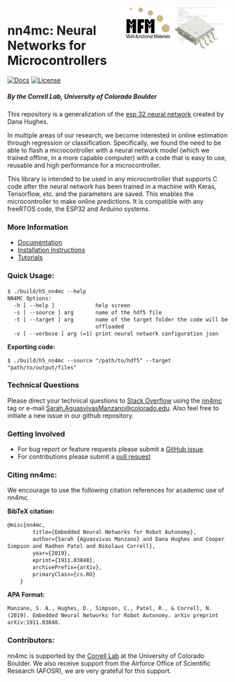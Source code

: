 ﻿<img src="docs/assets/nn4mcArt.png" align="right" width=25%/>
<img align="right" src="docs/assets/MFM-logo.png" width="25%"/>

# nn4mc: Neural Networks for Microcontrollers

[![Docs](https://readthedocs.org/projects/nn4mc/badge)](https://nn4mc.readthedocs.io/en/latest/)
[![License](https://img.shields.io/badge/license-MIT-blue.svg)](https://github.com/correlllab/nn4mc/blob/master/LICENSE.md)

##### By the Correll Lab, University of Colorado Boulder

This repository is a generalization of the [esp 32 neural network](https://github.com/danathughes/esp32_neural_net) created by Dana Hughes.

In multiple areas of our research, we become interested in online estimation through regression or classification. Specifically, we found the need to be able to flash a microcontroller with a neural network model (which we trained offline, in a more capable computer) with a code that is easy to use, reusable and high performance for a microcontroller.  

This library is intended to be used in any microcontroller that supports C code after the neural network has been trained in a machine with Keras, Tensorflow, etc. and the parameters are saved. This enables the microcontroller to make online predictions. It is compatible with any freeRTOS code, the ESP32 and Arduino systems.

### More Information

- [Documentation](https://nn4mc.readthedocs.io/en/latest/)
- [Installation Instructions](https://nn4mc.readthedocs.io/en/latest/nn4mc_cpp/docs/installation.html)
- [Tutorials](https://github.com/correlllab/nn4mc/tree/master/examples)

### Quick Usage:

```
$ ./build/h5_nn4mc --help
NN4MC Options:
  -h [ --help ]             help screen
  -s [ --source ] arg       name of the hdf5 file
  -t [ --target ] arg       name of the target folder the code will be 
                            offloaded
  -v [ --verbose ] arg (=1) print neural network configuration json
```

**Exporting code:**
```
$ ./build/h5_nn4mc --source "/path/to/hdf5" --target "path/to/output/files"	
```

### Technical Questions

Please direct your technical questions to [Stack Overflow](https://stackoverflow.com) using the [nn4mc](https://stackoverflow.com/questions/tagged/nn4mc) tag or e-mail Sarah.AguasvivasManzano@colorado.edu. Also feel free to initiate a new issue in our github repository.

### Getting Involved

- For bug report or feature requests please submit a [GitHub issue](https://github.com/correlllab/nn4mc/issues).
- For contributions please submit a [pull request](https://github.com/correlllab/nn4mc/pulls)


### Citing nn4mc:

We encourage to use the following citation references for academic use of nn4mc.

**BibTeX citation:**

```
@misc{nn4mc,
        title={Embedded Neural Networks for Robot Autonomy},
        author={Sarah {Aguasvivas Manzano} and Dana Hughes and Cooper Simpson and Radhen Patel and Nikolaus Correll},
        year={2019},
        eprint={1911.03848},
        archivePrefix={arXiv},
        primaryClass={cs.RO}
    }
```

**APA Format:**

```
Manzano, S. A., Hughes, D., Simpson, C., Patel, R., & Correll, N. (2019). Embedded Neural Networks for Robot Autonomy. arXiv preprint arXiv:1911.03848. 
```


### Contributors:

nn4mc is supported by the [Correll Lab](http://correll.cs.colorado.edu/) at the University of Colorado Boulder. We also receive support from the Airforce Office of Scientific Research (AFOSR), we are very grateful for this support. 


